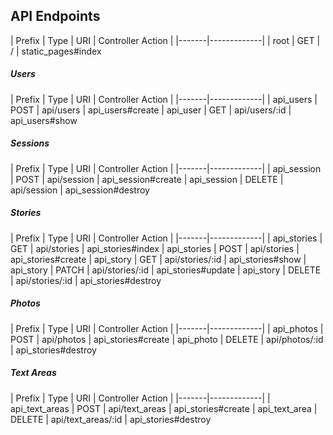 ## API Endpoints

| Prefix | Type | URI | Controller Action |
|-------|-------------|
| root | GET | / | static_pages#index

##### Users
| Prefix | Type | URI | Controller Action |
|-------|-------------|
| api_users | POST | api/users | api_users#create
| api_user | GET | api/users/:id | api_users#show

##### Sessions
| Prefix | Type | URI | Controller Action |
|-------|-------------|
| api_session | POST | api/session | api_session#create
| api_session | DELETE | api/session | api_session#destroy

##### Stories
| Prefix | Type | URI | Controller Action |
|-------|-------------|
| api_stories | GET | api/stories | api_stories#index
| api_stories | POST | api/stories | api_stories#create
| api_story | GET | api/stories/:id | api_stories#show
| api_story | PATCH | api/stories/:id | api_stories#update
| api_story | DELETE | api/stories/:id | api_stories#destroy

##### Photos
| Prefix | Type | URI | Controller Action |
|-------|-------------|
| api_photos | POST | api/photos | api_stories#create
| api_photo | DELETE | api/photos/:id | api_stories#destroy

##### Text Areas
| Prefix | Type | URI | Controller Action |
|-------|-------------|
| api_text_areas | POST | api/text_areas | api_stories#create
| api_text_area | DELETE | api/text_areas/:id | api_stories#destroy
